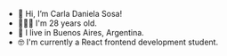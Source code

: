 - 👋 Hi, I’m Carla Daniela Sosa! 
- 🙎🏽‍♀️ I'm 28 years old.
- 🌆 I live in Buenos Aires, Argentina.
- 🤓 I'm currently a React frontend development student.


<!---
carladaaniela/carladaaniela is a ✨ special ✨ repository because its `README.md` (this file) appears on your GitHub profile.
You can click the Preview link to take a look at your changes.
--->
